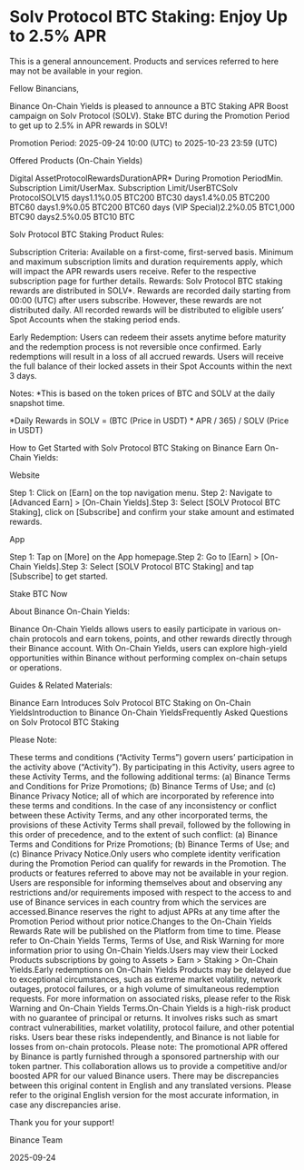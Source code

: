# Solv Protocol BTC Staking: Enjoy Up to 2.5% APR

This is a general announcement. Products and services referred to here may not be available in your region. 

Fellow Binancians,

Binance On-Chain Yields is pleased to announce a BTC Staking APR Boost campaign on Solv Protocol (SOLV). Stake BTC during the Promotion Period to get up to 2.5% in APR rewards in SOLV!

Promotion Period: 2025-09-24 10:00 (UTC) to 2025-10-23 23:59 (UTC)

Offered Products (On-Chain Yields)

Digital AssetProtocolRewardsDurationAPR* During Promotion PeriodMin. Subscription Limit/UserMax. Subscription Limit/UserBTCSolv ProtocolSOLV15 days1.1%0.05 BTC200 BTC30 days1.4%0.05 BTC200 BTC60 days1.9%0.05 BTC200 BTC60 days (VIP Special)2.2%0.05 BTC1,000 BTC90 days2.5%0.05 BTC10 BTC

Solv Protocol BTC Staking Product Rules:

Subscription Criteria: Available on a first-come, first-served basis. Minimum and maximum subscription limits and duration requirements apply, which will impact the APR rewards users receive. Refer to the respective subscription page for further details. Rewards: Solv Protocol BTC staking rewards are distributed in SOLV*. Rewards are recorded daily starting from 00:00 (UTC) after users subscribe. However, these rewards are not distributed daily. All recorded rewards will be distributed to eligible users’ Spot Accounts when the staking period ends.

Early Redemption: Users can redeem their assets anytime before maturity and the redemption process is not reversible once confirmed. Early redemptions will result in a loss of all accrued rewards. Users will receive the full balance of their locked assets in their Spot Accounts within the next 3 days.

Notes: *This is based on the token prices of BTC and SOLV at the daily snapshot time.

*Daily Rewards in SOLV = (BTC (Price in USDT) * APR / 365) / SOLV (Price in USDT)

How to Get Started with Solv Protocol BTC Staking on Binance Earn On-Chain Yields:

Website

Step 1: Click on [Earn] on the top navigation menu. Step 2: Navigate to [Advanced Earn] > [On-Chain Yields].Step 3: Select [SOLV Protocol BTC Staking], click on [Subscribe] and confirm your stake amount and estimated rewards. 

App

Step 1: Tap on [More] on the App homepage.Step 2: Go to [Earn] > [On-Chain Yields].Step 3: Select [SOLV Protocol BTC Staking] and tap [Subscribe] to get started.

Stake BTC Now

About Binance On-Chain Yields:

Binance On-Chain Yields allows users to easily participate in various on-chain protocols and earn tokens, points, and other rewards directly through their Binance account. With On-Chain Yields, users can explore high-yield opportunities within Binance without performing complex on-chain setups or operations.

Guides & Related Materials:

Binance Earn Introduces Solv Protocol BTC Staking on On-Chain YieldsIntroduction to Binance On-Chain YieldsFrequently Asked Questions on Solv Protocol BTC Staking

Please Note:

These terms and conditions (“Activity Terms”) govern users’ participation in the activity above (“Activity”). By participating in this Activity, users agree to these Activity Terms, and the following additional terms: (a) Binance Terms and Conditions for Prize Promotions; (b) Binance Terms of Use; and (c) Binance Privacy Notice; all of which are incorporated by reference into these terms and conditions. In the case of any inconsistency or conflict between these Activity Terms, and any other incorporated terms, the provisions of these Activity Terms shall prevail, followed by the following in this order of precedence, and to the extent of such conflict: (a) Binance Terms and Conditions for Prize Promotions; (b) Binance Terms of Use; and (c) Binance Privacy Notice.Only users who complete identity verification during the Promotion Period can qualify for rewards in the Promotion. The products or features referred to above may not be available in your region. Users are responsible for informing themselves about and observing any restrictions and/or requirements imposed with respect to the access to and use of Binance services in each country from which the services are accessed.Binance reserves the right to adjust APRs at any time after the Promotion Period without prior notice.Changes to the On-Chain Yields Rewards Rate will be published on the Platform from time to time. Please refer to On-Chain Yields Terms, Terms of Use, and Risk Warning for more information prior to using On-Chain Yields.Users may view their Locked Products subscriptions by going to Assets > Earn > Staking > On-Chain Yields.Early redemptions on On-Chain Yields Products may be delayed due to exceptional circumstances, such as extreme market volatility, network outages, protocol failures, or a high volume of simultaneous redemption requests. For more information on associated risks, please refer to the Risk Warning and On-Chain Yields Terms.On-Chain Yields is a high-risk product with no guarantee of principal or returns. It involves risks such as smart contract vulnerabilities, market volatility, protocol failure, and other potential risks. Users bear these risks independently, and Binance is not liable for losses from on-chain protocols. Please note: The promotional APR offered by Binance is partly furnished through a sponsored partnership with our token partner. This collaboration allows us to provide a competitive and/or boosted APR for our valued Binance users. There may be discrepancies between this original content in English and any translated versions. Please refer to the original English version for the most accurate information, in case any discrepancies arise. 

 Thank you for your support!

Binance Team

2025-09-24